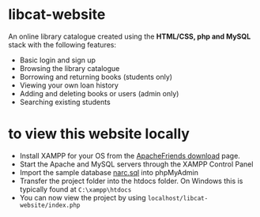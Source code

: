 # libcat-website
An online library catalogue created using the **HTML/CSS, php and MySQL** stack with the following features:

 - Basic login and sign up
 - Browsing the library catalogue
 - Borrowing and returning books (students only)
 - Viewing your own loan history
 - Adding and deleting books or users (admin only)
 - Searching existing students

# to view this website locally

 - Install XAMPP for your OS from the [ApacheFriends
   download](https://www.apachefriends.org/download.html) page.
  - Start the Apache and MySQL servers through the XAMPP Control Panel
  - Import the sample database [narc.sql](narc.sql) into phpMyAdmin
  - Transfer the project folder into the htdocs folder. On Windows this is typically found at `C:\xampp\htdocs`
  - You can now view the project by using `localhost/libcat-website/index.php` 